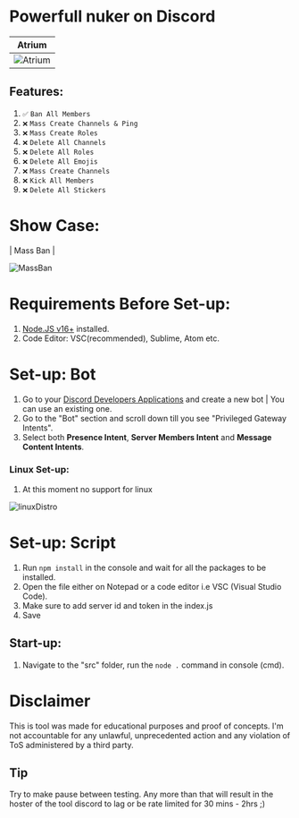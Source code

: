 # Powerfull nuker on  Discord

| Atrium | 
| ------------- | 
| ![Atrium](https://i.imgur.com/dda0tRR.png) |

## Features:
1. `✅` `Ban All Members`
2. `❌` `Mass Create Channels & Ping`
3. `❌` `Mass Create Roles`
4. `❌` `Delete All Channels`
5. `❌` `Delete All Roles`
6. `❌` `Delete All Emojis`
7. `❌` `Mass Create Channels`
8. `❌` `Kick All Members`
9. `❌` `Delete All Stickers`

# Show Case: 

| Mass Ban |

![MassBan](https://imgur.com/PBHOmR1)
    
# Requirements Before Set-up:

1. [Node.JS v16+](https://nodejs.org/en/) installed.
2. Code Editor: VSC(recommended), Sublime, Atom etc.

# Set-up: Bot

1. Go to your [Discord Developers Applications](https://discord.com/developers/applications) and create a new bot | You can use an existing one.
2. Go to the "Bot" section and scroll down till you see "Privileged Gateway Intents".
3. Select both **Presence Intent**, **Server Members Intent** and **Message Content Intents**. 

### Linux Set-up:

1. At this moment no support for linux

![linuxDistro](https://cdn.discordapp.com/attachments/864811547397062656/876212001859309629/Atrium.gif)

# Set-up: Script

1. Run `npm install` in the console and wait for all the packages to be installed.
2. Open the file either on Notepad or a code editor i.e VSC (Visual Studio Code).
3. Make sure to add server id and token in the index.js
3. Save

## Start-up:

1. Navigate to the "src" folder, run the `node .` command in console (cmd).

# Disclaimer

This is tool was made for educational purposes and proof of concepts. I'm not accountable for any unlawful, unprecedented action and any violation of ToS administered by a third party.

## Tip
Try to make pause between testing. Any more than that will result in the hoster of the tool discord to lag or be rate limited for 30 mins - 2hrs ;)
